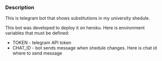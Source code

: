 ### Description
This is telegram bot that shows substitutions in my university shedule.

This bot was developed to deploy it on heroku. Here is environment variables that must be defined:
- TOKEN - telegram API token
- CHAT_ID - bot sends message when shedule changes. Here is chat id where to send message
